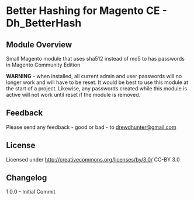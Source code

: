 Better Hashing for Magento CE - Dh_BetterHash
================================

Module Overview
-------------------------
Small Magento module that uses sha512 instead of md5 to has passwords in Magento 
Community Edition

**WARNING** - when installed, all current admin and user passwords will no longer work and will have to be reset.  It would be best to use this module at the start of a project.  Likewise, any passwords created while this module is active will not work until reset if the module is removed.


Feedback
-------------------------
Please send any feedback - good or bad - to drewdhunter@gmail.com


License
-------------------------
Licensed under http://creativecommons.org/licenses/by/3.0/ CC-BY 3.0


Changelog
-------------------------
1.0.0 - Initial Commit